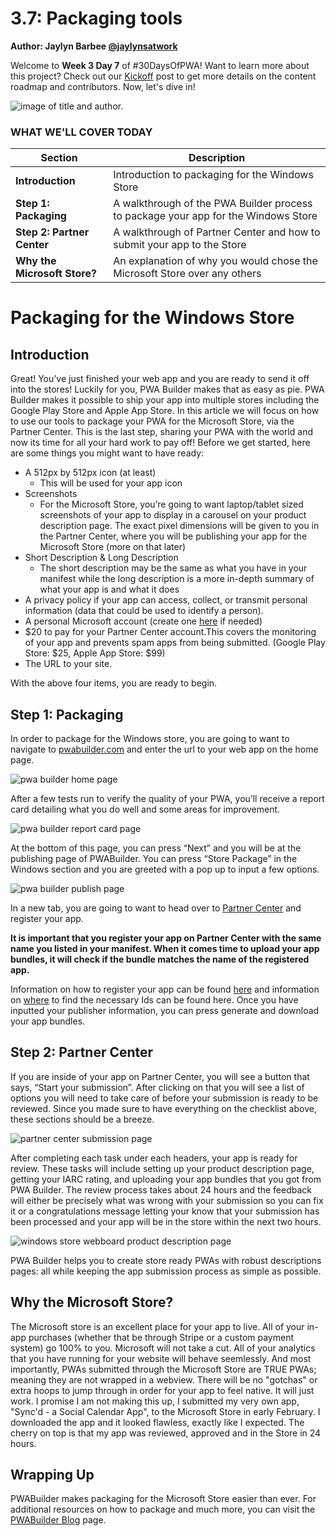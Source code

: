 # 3.7: Packaging tools

**Author: Jaylyn Barbee [@jaylynsatwork](https://twitter.com/jaylynsatwork)**

Welcome to **Week 3 Day 7** of #30DaysOfPWA! Want to learn more about this project? Check out our [Kickoff](../kickoff.md) post to get more details on the content roadmap and contributors. Now, let's dive in!

![image of title and author.](_media/day-07.jpg)

### WHAT WE'LL COVER TODAY

| Section | Description |
| ------- | ----------- |
| **Introduction** | Introduction to packaging for the Windows Store |
| **Step 1: Packaging** | A walkthrough of the PWA Builder process to package your app for the Windows Store |
| **Step 2: Partner Center** | A walkthrough of Partner Center and how to submit your app to the Store |
| **Why the Microsoft Store?** |An explanation of why you would chose the Microsoft Store over any others |

# Packaging for the Windows Store

## Introduction
Great! You’ve just finished your web app and you are ready to send it off into the stores! Luckily for you, PWA Builder makes that as easy as pie. PWA Builder makes it possible to ship your app into multiple stores including the Google Play Store and Apple App Store. In this article we will focus on how to use our tools to package your PWA for the Microsoft Store, via the Partner Center. This is the last step, sharing your PWA with the world and now its time for all your hard work to pay off! Before we get started, here are some things you might want to have ready:

- A 512px by 512px icon (at least)
    - This will be used for your app icon
- Screenshots
    - For the Microsoft Store, you’re going to want laptop/tablet sized screenshots of your app to display in a carousel on your product description page. The exact pixel dimensions will be given to you in the Partner Center, where you will be publishing your app for the Microsoft Store (more on that later)
- Short Description & Long Description
    - The short description may be the same as what you have in your manifest while the long description is a more in-depth summary of what your app is and what it does
- A privacy policy if your app can access, collect, or transmit personal information (data that could be used to identify a person).
- A personal Microsoft account (create one [here](https://aka.ms/learn-PWA/30Days-3.7/signup.live.com) if needed)
- $20 to pay for your Partner Center account.This covers the monitoring of your app and prevents spam apps from being submitted. (Google Play Store: $25, Apple App Store: $99)
- The URL to your site.

With the above four items, you are ready to begin.  

## Step 1: Packaging
In order to package for the Windows store, you are going to want to navigate to [pwabuilder.com](https://aka.ms/learn-PWA/30Days-3.7/pwabuilder.com) and enter the url to your web app on the home page.

![pwa builder home page](_media/07_pwabuilder_home.png)

 
After a few tests run to verify the quality of your PWA, you’ll receive a report card detailing what you do well and some areas for improvement.

![pwa builder report card page](_media/07_pwabuilder_rc.png)
 
At the bottom of this page, you can press “Next” and you will be at the publishing page of PWABuilder. You can press “Store Package” in the Windows section and you are greeted with a pop up to input a few options.

![pwa builder publish page](_media/07_pwabuilder_pub.png)
   
In a new tab, you are going to want to head over to [Partner Center](https://aka.ms/learn-PWA/30Days-3.7/partner.microsoft.com) and register your app. 

**It is important that you register your app on Partner Center with the same name you listed in your manifest. When it comes time to upload your app bundles, it will check if the bundle matches the name of the registered app.**

Information on how to register your app can be found [here](https://aka.ms/learn-PWA/30Days-3.7/blog.pwabuilder.com/docs/publish-a-new-app-to-the-microsoft-store) and information on [where](https://aka.ms/learn-PWA/30Days-3.7/blog.pwabuilder.com/docs/finding-your-windows-publisher-info) to find the necessary Ids can be found here. Once you have inputted your publisher information, you can press generate and download your app bundles.

## Step 2: Partner Center
If you are inside of your app on Partner Center, you will see a button that says, “Start your submission”. After clicking on that you will see a list of options you will need to take care of before your submission is ready to be reviewed. Since you made sure to have everything on the checklist above, these sections should be a breeze.

![partner center submission page](_media/07_pc.png)
 
After completing each task under each headers, your app is ready for review. These tasks will include setting up your product description page, getting your IARC rating, and uploading your app bundles that you got from PWA Builder. The review process takes about 24 hours and the feedback will either be precisely what was wrong with your submission so you can fix it or a congratulations message letting your know that your submission has been processed and your app will be in the store within the next two hours.
 
![windows store webboard product description page](_media/07_store.png)

PWA Builder helps you to create store ready PWAs with robust descriptions pages: all while keeping the app submission process as simple as possible.

## Why the Microsoft Store?
The Microsoft store is an excellent place for your app to live. All of your in-app purchases (whether that be through Stripe or a custom payment system) go 100% to you. Microsoft will not take a cut. All of your analytics that you have running for your website will behave seemlessly. And most importantly, PWAs submitted through the Microsoft Store are TRUE PWAs; meaning they are not wrapped in a webview. There will be no "gotchas" or extra hoops to jump through in order for your app to feel native. It will just work. I promise I am not making this up, I submitted my very own app, "Sync'd - a Social Calendar App", to the Microsoft Store in early February. I downloaded the app and it looked flawless, exactly like I expected. The cherry on top is that my app was reviewed, approved and in the Store in 24 hours.

## Wrapping Up
PWABuilder makes packaging for the Microsoft Store easier than ever. For additional resources on how to package and much more, you can visit the [PWABuilder Blog](https://aka.ms/learn-PWA/30Days-3.7/blog.pwabuilder.com) page.
